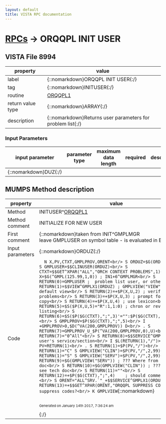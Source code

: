 ```yaml
---
layout: default
title: VISTA RPC documentation
---
```




# [RPCs](TableOfContent.md) &#8594; ORQQPL INIT USER 


 ## VISTA File 8994 


 property | value 
--- | --- 
 label | {::nomarkdown}ORQQPL INIT USER{:/}
 tag | {::nomarkdown}INITUSER{:/}
 routine | [ORQQPL1](http://code.osehra.org/dox/Routine_ORQQPL1_source.html)
 return value type | {::nomarkdown}ARRAY{:/}
 description | {::nomarkdown}Returns user parameters for problem list{:/}

### Input Parameters

| input parameter | parameter type | maximum data length | required | description | 
| --- | --- | --- | --- | --- | 
| {::nomarkdown}DUZ{:/} |  |  |  |  | 


## MUMPS Method description

 property | value 
 --- | --- 
 Method | INITUSER^[ORQQPL1](http://code.osehra.org/dox/Routine_ORQQPL1_source.html)
 Method comment | INITIALIZE FOR NEW USER
 First comment | {::nomarkdown}taken from INIT^GMPLMGR<br/>leave GMPLUSER on symbol table - is evaluated in EDITSAVE{:/}
 Input parameters | {::nomarkdown}ORDUZ{:/}
 Code | ```  N X,PV,CTXT,GMPLPROV,ORENT<br/> S ORDUZ=$G(ORDUZ,DUZ)<br/> S GMPLUSER=$$CLINUSER(ORDUZ)<br/> S CTXT=$$GET^XPAR("ALL","ORCH CONTEXT PROBLEMS",1)<br/> S X=$G(^GMPL(125.99,1,0)) ; IN1+6^GMPLMGR<br/> S RETURN(0)=GMPLUSER ;  problem list user, or other user<br/> S RETURN(1)=$$VIEW^GMPLX1(ORDUZ) ; GMPLVIEW("VIEW") - users default view<br/> S RETURN(2)=+$P(X,U,2) ; verify transcribed problems<br/> S RETURN(3)=+$P(X,U,3) ; prompt for chart copy<br/> S RETURN(4)=+$P(X,U,4) ; use lexicon<br/> S RETURN(5)=$S($P(X,U,5)="R":1,1:0) ; chron or reverse chron listing<br/> S RETURN(6)=$S($P($G(CTXT),";",3)'="":$P($G(CTXT),";",3),1:"A")<br/> S GMPLPROV=$P($G(CTXT),";",5)<br/> I +GMPLPROV>0,$D(^VA(200,GMPLPROV)) D<br/> . S RETURN(7)=GMPLPROV_U_$P(^VA(200,GMPLPROV,0),U)<br/> E  S RETURN(7)="0^All"<br/> S RETURN(8)=$$SERVICE^GMPLX1(ORDUZ) ; user's service/section<br/> I $L(RETURN(1),"/")>1 D<br/> . S PV=RETURN(1)<br/> . S RETURN(1)=$P(PV,"/")<br/> . I RETURN(1)="C" S GMPLVIEW("CLIN")=$P(PV,"/",2,99)<br/> . I RETURN(1)="S" S GMPLVIEW("SERV")=$P(PV,"/",2,99)<br/> S RETURN(9)=$G(GMPLVIEW("SERV")) ; ??? Where from - see tech doc<br/> S RETURN(10)=$G(GMPLVIEW("CLIN")) ; ??? Where from - see tech doc<br/> S RETURN(11)=""<br/> S RETURN(12)=+$P($G(CTXT),";",4)    ; should comments display?<br/> S ORENT="ALL^SRV.`"_+$$SERVICE^GMPLX1(ORDUZ,1)<br/> S RETURN(13)=+$$GET^XPAR(ORENT,"ORQQPL SUPPRESS CODES",1) ; suppress codes?<br/> K GMPLVIEW```{::nomarkdown} <br/><br/><p style="font-size: 11px">Generated on January 14th 2017, 7:36:24 am</p>{:/}